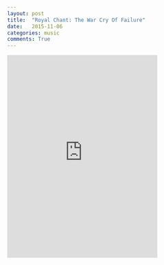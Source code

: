 ```yaml
---
layout: post
title:  "Royal Chant: The War Cry Of Failure"
date:   2015-11-06
categories: music
comments: True
---
```

<iframe style="border: 0; width: 350px; height: 470px;" src="https://bandcamp.com/EmbeddedPlayer/album=2554530172/size=large/bgcol=ffffff/linkcol=0687f5/tracklist=false/transparent=true/" seamless><a href="http://royalchant.bandcamp.com/album/the-war-cry-of-failure-lp">The War Cry Of Failure LP by Royal Chant</a></iframe>
